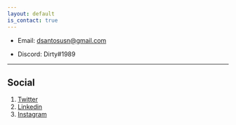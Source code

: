 ```yaml
---
layout: default
is_contact: true
---
```


* Email: [dsantosusn@gmail.com](mailto:dsantosusn@gmail.com)

* Discord: Dirty#1989

---

## Social

1. [Twitter](https://twitter.com/DSantosUSN)
2. [Linkedin](https://www.linkedin.com/in/devonsantos33/)
3. [Instagram](https://www.instagram.com/doctor_santos/)
